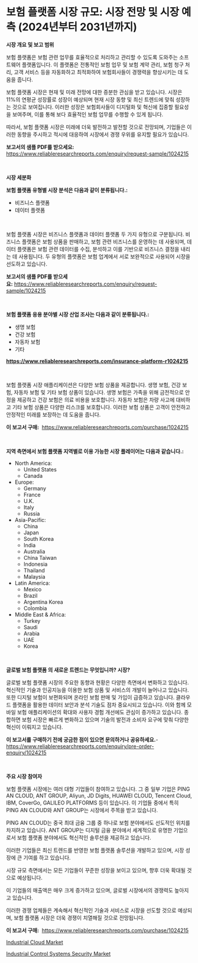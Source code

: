 <p><h1>보험 플랫폼 시장 규모: 시장 전망 및 시장 예측 (2024년부터 2031년까지)</h1></p><p><strong>시장 개요 및 보고 범위</strong></p>
<p><p>보험 플랫폼은 보험 관련 업무를 효율적으로 처리하고 관리할 수 있도록 도와주는 소프트웨어 플랫폼입니다. 이 플랫폼은 전통적인 보험 업무 및 보험 계약 관리, 보험 청구 처리, 고객 서비스 등을 자동화하고 최적화하여 보험회사들이 경쟁력을 향상시키는 데 도움을 줍니다.</p><p>보험 플랫폼 시장은 현재 및 미래 전망에 대한 증분한 관심을 받고 있습니다. 시장은 11%의 연평균 성장률로 성장이 예상되며 현재 시장 동향 및 최신 트렌드에 맞춰 성장하는 것으로 보여집니다. 이러한 성장은 보험회사들이 디지털화 및 혁신에 집중할 필요성을 보여주며, 이를 통해 보다 효율적인 보험 업무를 수행할 수 있게 됩니다.</p><p>따라서, 보험 플랫폼 시장은 미래에 더욱 발전하고 발전할 것으로 전망되며, 기업들은 이러한 동향을 주시하고 적시에 대응하여 시장에서 경쟁 우위를 유지할 필요가 있습니다.</p></p>
<p><strong>보고서의 샘플 PDF를 받으세요:</strong> <a href="https://www.reliableresearchreports.com/enquiry/request-sample/1024215">https://www.reliableresearchreports.com/enquiry/request-sample/1024215</a></p>
<p>&nbsp;</p>
<p><strong>시장 세분화</strong></p>
<p><strong>보험 플랫폼 유형별 시장 분석은 다음과 같이 분류됩니다.:</strong></p>
<p><ul><li>비즈니스 플랫폼</li><li>데이터 플랫폼</li></ul></p>
<p>&nbsp;</p>
<p><p>보험 플랫폼 시장은 비즈니스 플랫폼과 데이터 플랫폼 두 가지 유형으로 구분됩니다. 비즈니스 플랫폼은 보험 상품을 판매하고, 보험 관련 비즈니스를 운영하는 데 사용되며, 데이터 플랫폼은 보험 관련 데이터를 수집, 분석하고 이를 기반으로 비즈니스 결정을 내리는 데 사용됩니다. 두 유형의 플랫폼은 보험 업계에서 서로 보완적으로 사용되어 시장을 선도하고 있습니다.</p></p>
<p><strong>보고서의 샘플 PDF를 받으세요:</strong>&nbsp;<a href="https://www.reliableresearchreports.com/enquiry/request-sample/1024215">https://www.reliableresearchreports.com/enquiry/request-sample/1024215</a></p>
<p>&nbsp;</p>
<p><strong> 보험 플랫폼 응용 분야별 시장 산업 조사는 다음과 같이 분류됩니다.:</strong></p>
<p><ul><li>생명 보험</li><li>건강 보험</li><li>자동차 보험</li><li>기타</li></ul></p>
<p><strong><a href="https://www.reliableresearchreports.com/insurance-platform-r1024215">https://www.reliableresearchreports.com/insurance-platform-r1024215</a></strong></p>
<p>&nbsp;</p>
<p><p>보험 플랫폼 시장 애플리케이션은 다양한 보험 상품을 제공합니다. 생명 보험, 건강 보험, 자동차 보험 및 기타 보험 상품이 있습니다. 생명 보험은 가족을 위해 금전적으로 안정을 제공하고 건강 보험은 의료 비용을 보호합니다. 자동차 보험은 차량 사고에 대비하고 기타 보험 상품은 다양한 리스크를 보호합니다. 이러한 보험 상품은 고객이 안전하고 안정적인 미래를 보장하는 데 도움을 줍니다.</p></p>
<p><strong>이 보고서 구매:</strong>&nbsp; <a href="https://www.reliableresearchreports.com/purchase/1024215">https://www.reliableresearchreports.com/purchase/1024215</a></p>
<p>&nbsp;</p>
<p><strong>지역 측면에서 보험 플랫폼 지역별로 이용 가능한 시장 플레이어는 다음과 같습니다.:</strong></p>
<p><ul>
    <li>
        North America:
        <ul>
            <li>United States</li>
            <li>Canada</li>
        </ul>
    </li>
    <li>
        Europe:
        <ul>
            <li>Germany</li>
            <li>France</li>
            <li>U.K.</li>
            <li>Italy</li>
            <li>Russia</li>
        </ul>
    </li>
    <li>
        Asia-Pacific:
        <ul>
            <li>China</li>
            <li>Japan</li>
            <li>South Korea</li>
            <li>India</li>
            <li>Australia</li>
            <li>China Taiwan</li>
            <li>Indonesia</li>
            <li>Thailand</li>
            <li>Malaysia</li>
        </ul>
    </li>
    <li>
        Latin America:
        <ul>
            <li>Mexico</li>
            <li>Brazil</li>
            <li>Argentina Korea</li>
            <li>Colombia</li>
        </ul>
    </li>
    <li>
        Middle East & Africa:
        <ul>
            <li>Turkey</li>
            <li>Saudi</li>
            <li>Arabia</li>
            <li>UAE</li>
            <li>Korea</li>
        </ul>
    </li>
    </ul></p>
<p>&nbsp;</p>
<p><strong>글로벌 보험 플랫폼 의 새로운 트렌드는 무엇입니까? 시장?</strong></p>
<p><p>글로벌 보험 플랫폼 시장의 주요한 동향과 현황은 다양한 측면에서 변화하고 있습니다. 혁신적인 기술과 인공지능을 이용한 보험 상품 및 서비스의 개발이 늘어나고 있습니다. 또한 디지털 보험이 보편화되며 온라인 보험 판매 및 가입이 급증하고 있습니다. 클라우드 플랫폼을 활용한 데이터 보안과 분석 기술도 점차 중요시되고 있습니다. 이와 함께 모바일 보험 애플리케이션의 확대와 사용자 경험 개선에도 관심이 증가하고 있습니다. 종합하면 보험 시장은 빠르게 변화하고 있으며 기술의 발전과 소비자 요구에 맞춰 다양한 혁신이 이뤄지고 있습니다.</p></p>
<p><strong>이 보고서를 구매하기 전에 궁금한 점이 있으면 문의하거나 공유하세요.</strong>- <a href="https://www.reliableresearchreports.com/enquiry/pre-order-enquiry/1024215">https://www.reliableresearchreports.com/enquiry/pre-order-enquiry/1024215</a></p>
<p>&nbsp;</p>
<p><strong>주요 시장 참여자</strong></p>
<p><p>보험 플랫폼 시장에는 여러 대형 기업들이 참여하고 있습니다. 그 중 일부 기업은 PING AN CLOUD, ANT GROUP, Aliyun, JD Digits, HUAWEI CLOUD, Tencent Cloud, IBM, CoverGo, GALILEO PLATFORMS 등이 있습니다. 이 기업들 중에서 특히 PING AN CLOUD와 ANT GROUP는 시장에서 주목을 받고 있습니다. </p><p>PING AN CLOUD는 중국 최대 금융 그룹 중 하나로 보험 분야에서도 선도적인 위치를 차지하고 있습니다. ANT GROUP는 디지털 금융 분야에서 세계적으로 유명한 기업으로서 보험 플랫폼 분야에서도 혁신적인 솔루션을 제공하고 있습니다. </p><p>이러한 기업들은 최신 트렌드를 반영한 보험 플랫폼 솔루션을 개발하고 있으며, 시장 성장에 큰 기여를 하고 있습니다. </p><p>시장 규모 측면에서는 모든 기업들이 꾸준한 성장을 보이고 있으며, 향후 더욱 확대될 것으로 예상됩니다. </p><p>이 기업들의 매출액은 매우 크게 증가하고 있으며, 글로벌 시장에서의 경쟁력도 높아지고 있습니다. </p><p>이러한 경쟁 업체들은 계속해서 혁신적인 기술과 서비스로 시장을 선도할 것으로 예상되며, 보험 플랫폼 시장은 더욱 경쟁이 치열해질 것으로 전망됩니다.</p></p>
<p><strong>이 보고서 구매:</strong>&nbsp;&nbsp;<a href="https://www.reliableresearchreports.com/purchase/1024215">https://www.reliableresearchreports.com/purchase/1024215</a></p>
<p><p><a href="https://github.com/seekum/Market-Research-Report-List-2/blob/main/industrial-cloud-market.md">Industrial Cloud Market</a></p><p><a href="https://github.com/nancykennedykellievqfqt2/Market-Research-Report-List-2/blob/main/industrial-control-systems-security-market.md">Industrial Control Systems Security Market</a></p></p>